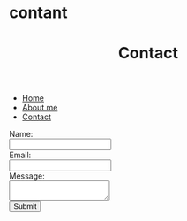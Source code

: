 # contant<!DOCTYPE html>
<html>
<head>
    <title>Contact</title>
    <link rel="stylesheet" type="text/css" href="style.css">
</head>
<body>
    <header>
        <h1>Contact</h1>
    </header>
    <nav>
        <ul>
            <li><a href="index.html">Home</a></li>
            <li><a href="aboutme.html">About me</a></li>
            <li><a href="contact.html">Contact</a></li>
        </ul>
    </nav>
    <main>
        <form>
            <label for="name">Name:</label><br>
            <input type="text" id="name" name="name"><br>
            <label for="email">Email:</label><br>
            <input type="email" id="email" name="email"><br>
            <label for="message">Message:</label><br>
            <textarea id="message" name="message"></textarea><br>
            <input type="submit" value="Submit">
        </form>
    </main>
</body>
</html>

